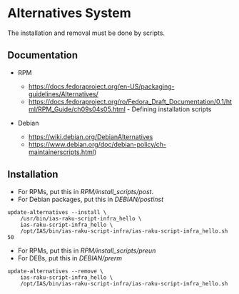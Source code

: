 # Alternatives System

The installation and removal must be done by scripts.

## Documentation

* RPM
	* https://docs.fedoraproject.org/en-US/packaging-guidelines/Alternatives/
	* https://docs.fedoraproject.org/ro/Fedora_Draft_Documentation/0.1/html/RPM_Guide/ch09s04s05.html - Defining installation scripts

* Debian
	* https://wiki.debian.org/DebianAlternatives
	* https://www.debian.org/doc/debian-policy/ch-maintainerscripts.html)


## Installation

* For RPMs, put this in *RPM/install_scripts/post*.
* For Debian packages, put this in *DEBIAN/postinst*

```
update-alternatives --install \
	/usr/bin/ias-raku-script-infra_hello \
	ias-raku-script-infra_hello \
	/opt/IAS/bin/ias-raku-script-infra/ias-raku-script-infra_hello.sh 50
```

* For RPMs, put this in *RPM/install_scripts/preun*
* For DEBs, put this in *DEBIAN/prerm*

```
update-alternatives --remove \
	ias-raku-script-infra_hello \
	/opt/IAS/bin/ias-raku-script-infra/ias-raku-script-infra_hello.sh
```
